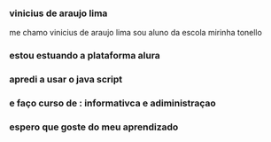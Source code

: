 ### vinicius de araujo lima 


me chamo vinicius de araujo lima sou aluno da escola mirinha tonello

### estou estuando a plataforma alura
### apredi a usar o java script
### e faço curso de : informativca e adiministraçao


### espero que goste do meu aprendizado
